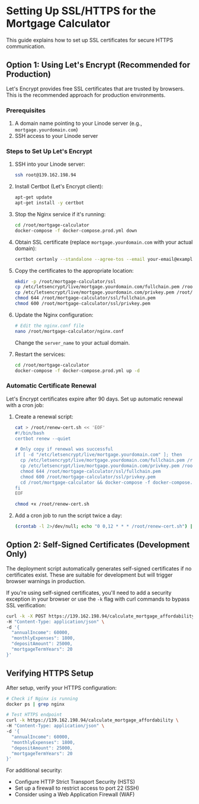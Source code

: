 # Setting Up SSL/HTTPS for the Mortgage Calculator

This guide explains how to set up SSL certificates for secure HTTPS communication.

## Option 1: Using Let's Encrypt (Recommended for Production)

Let's Encrypt provides free SSL certificates that are trusted by browsers. This is the recommended approach for production environments.

### Prerequisites

1. A domain name pointing to your Linode server (e.g., `mortgage.yourdomain.com`)
2. SSH access to your Linode server

### Steps to Set Up Let's Encrypt

1. SSH into your Linode server:
   ```bash
   ssh root@139.162.198.94
   ```

2. Install Certbot (Let's Encrypt client):
   ```bash
   apt-get update
   apt-get install -y certbot
   ```

3. Stop the Nginx service if it's running:
   ```bash
   cd /root/mortgage-calculator
   docker-compose -f docker-compose.prod.yml down
   ```

4. Obtain SSL certificate (replace `mortgage.yourdomain.com` with your actual domain):
   ```bash
   certbot certonly --standalone --agree-tos --email your-email@example.com -d mortgage.yourdomain.com
   ```

5. Copy the certificates to the appropriate location:
   ```bash
   mkdir -p /root/mortgage-calculator/ssl
   cp /etc/letsencrypt/live/mortgage.yourdomain.com/fullchain.pem /root/mortgage-calculator/ssl/
   cp /etc/letsencrypt/live/mortgage.yourdomain.com/privkey.pem /root/mortgage-calculator/ssl/
   chmod 644 /root/mortgage-calculator/ssl/fullchain.pem
   chmod 600 /root/mortgage-calculator/ssl/privkey.pem
   ```

6. Update the Nginx configuration:
   ```bash
   # Edit the nginx.conf file
   nano /root/mortgage-calculator/nginx.conf
   ```
   
   Change the `server_name` to your actual domain.

7. Restart the services:
   ```bash
   cd /root/mortgage-calculator
   docker-compose -f docker-compose.prod.yml up -d
   ```

### Automatic Certificate Renewal

Let's Encrypt certificates expire after 90 days. Set up automatic renewal with a cron job:

1. Create a renewal script:
   ```bash
   cat > /root/renew-cert.sh << 'EOF'
   #!/bin/bash
   certbot renew --quiet
   
   # Only copy if renewal was successful
   if [ -d "/etc/letsencrypt/live/mortgage.yourdomain.com" ]; then
     cp /etc/letsencrypt/live/mortgage.yourdomain.com/fullchain.pem /root/mortgage-calculator/ssl/
     cp /etc/letsencrypt/live/mortgage.yourdomain.com/privkey.pem /root/mortgage-calculator/ssl/
     chmod 644 /root/mortgage-calculator/ssl/fullchain.pem
     chmod 600 /root/mortgage-calculator/ssl/privkey.pem
     cd /root/mortgage-calculator && docker-compose -f docker-compose.prod.yml restart nginx
   fi
   EOF
   
   chmod +x /root/renew-cert.sh
   ```

2. Add a cron job to run the script twice a day:
   ```bash
   (crontab -l 2>/dev/null; echo "0 0,12 * * * /root/renew-cert.sh") | crontab -
   ```

## Option 2: Self-Signed Certificates (Development Only)

The deployment script automatically generates self-signed certificates if no certificates exist. These are suitable for development but will trigger browser warnings in production.

If you're using self-signed certificates, you'll need to add a security exception in your browser or use the `-k` flag with curl commands to bypass SSL verification:

```bash
curl -k -X POST https://139.162.198.94/calculate_mortgage_affordability \
-H "Content-Type: application/json" \
-d '{
  "annualIncome": 60000,
  "monthlyExpenses": 1800,
  "depositAmount": 25000,
  "mortgageTermYears": 20
}'
```

## Verifying HTTPS Setup

After setup, verify your HTTPS configuration:

```bash
# Check if Nginx is running
docker ps | grep nginx

# Test HTTPS endpoint
curl -k https://139.162.198.94/calculate_mortgage_affordability \
-H "Content-Type: application/json" \
-d '{
  "annualIncome": 60000,
  "monthlyExpenses": 1800,
  "depositAmount": 25000,
  "mortgageTermYears": 20
}'
```

For additional security:
- Configure HTTP Strict Transport Security (HSTS)
- Set up a firewall to restrict access to port 22 (SSH)
- Consider using a Web Application Firewall (WAF) 